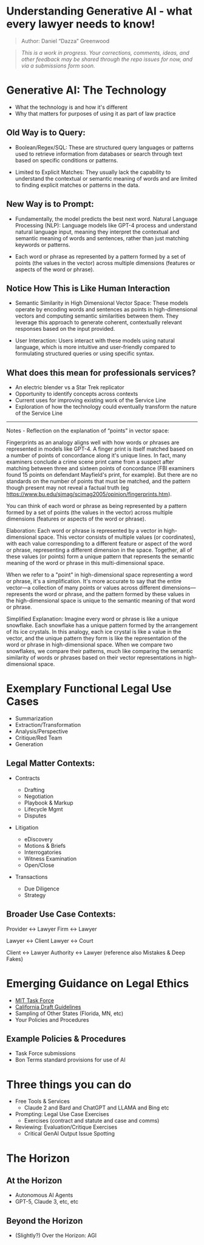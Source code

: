 # Understanding Generative AI - what every lawyer needs to know!

> Author: Daniel “Dazza” Greenwood

> *This is a work in progress.  Your corrections, comments, ideas, and other feedback may be shared through the repo issues for now, and via a submissions form soon.*


# Generative AI: The Technology

* What the technology is and how it's different
* Why that matters for purposes of using it as part of law practice 

## Old Way is to Query:

* Boolean/Regex/SQL: These are structured query languages or patterns used to retrieve information from databases or search through text based on specific conditions or patterns.

* Limited to Explicit Matches: They usually lack the capability to understand the contextual or semantic meaning of words and are limited to finding explicit matches or patterns in the data.

## New Way is to Prompt:

* Fundamentally, the model predicts the best next word. Natural Language Processing (NLP): Language models like GPT-4 process and understand natural language input, meaning they interpret the contextual and semantic meaning of words and sentences, rather than just matching keywords or patterns.

* Each word or phrase as represented by a pattern formed by a set of points (the values in the vector) across multiple dimensions (features or aspects of the word or phrase).

## Notice How This is Like Human Interaction

* Semantic Similarity in High Dimensional Vector Space: These models operate by encoding words and sentences as points in high-dimensional vectors and computing semantic similarities between them. They leverage this approach to generate coherent, contextually relevant responses based on the input provided.

* User Interaction: Users interact with these models using natural language, which is more intuitive and user-friendly compared to formulating structured queries or using specific syntax.

## What does this mean for professionals services?

* An electric blender vs a Star Trek replicator
* Opportunity to identify concepts across contexts
* Current uses for improving existing work of the Service Line
* Exploration of how the technology could eventually transform the nature of the Service Line

___

Notes - Reflection on the explanation of “points” in vector space:

Fingerprints as an analogy aligns well with how words or phrases are represented in models like GPT-4. A finger print is itself matched based on a number of points of concordance along it's unique lines.  In fact, many examiners conclude a crime scene print came from a suspect after matching between three and sixteen points of concordance (FBI examiners found 15 points on defendant Mayfield's print, for example). But there are no standards on the number of points that must be matched, and the pattern though present may not reveal a factual truth (eg https://www.bu.edu/sjmag/scimag2005/opinion/fingerprints.htm).

You can think of each word or phrase as being represented by a pattern formed by a set of points (the values in the vector) across multiple dimensions (features or aspects of the word or phrase).

Elaboration: Each word or phrase is represented by a vector in high-dimensional space. This vector consists of multiple values (or coordinates), with each value corresponding to a different feature or aspect of the word or phrase, representing a different dimension in the space. Together, all of these values (or points) form a unique pattern that represents the semantic meaning of the word or phrase in this multi-dimensional space.

When we refer to a "point" in high-dimensional space representing a word or phrase, it's a simplification. It's more accurate to say that the entire vector—a collection of many points or values across different dimensions—represents the word or phrase, and the pattern formed by these values in the high-dimensional space is unique to the semantic meaning of that word or phrase.

Simplified Explanation: Imagine every word or phrase is like a unique snowflake. Each snowflake has a unique pattern formed by the arrangement of its ice crystals. In this analogy, each ice crystal is like a value in the vector, and the unique pattern they form is like the representation of the word or phrase in high-dimensional space. When we compare two snowflakes, we compare their patterns, much like comparing the semantic similarity of words or phrases based on their vector representations in high-dimensional space.

# Exemplary Functional Legal Use Cases

* Summarization
* Extraction/Transformation
* Analysis/Perspective
* Critique/Red Team
* Generation

## Legal Matter Contexts:

* Contracts
	* Drafting
	* Negotiation
	* Playbook & Markup
	* Lifecycle Mgmt 
	* Disputes

* Litigation
	* eDiscovery
	* Motions & Briefs
	* Interrogatories
	* Witness Examination
	* Open/Close

* Transactions
	* Due Diligence
	* Strategy

## Broader Use Case Contexts:

Provider <-> Lawyer
Firm <-> Lawyer

Lawyer <-> Client
Lawyer <-> Court

Client <-> Lawyer
Authority <-> Lawyer (reference also Mistakes & Deep Fakes)

# Emerging Guidance on Legal Ethics

* [MIT Task Force](https://law.mit.edu/ai)
* [California Draft Guidelines](https://board.calbar.ca.gov/docs/agendaItem/Public/agendaitem1000031702.pdf)
* Sampling of Other States (Florida, MN, etc)
* Your Policies and Procedures 

## Example Policies & Procedures

* Task Force submissions
* Bon Terms standard provisions for use of AI

# Three things you can do

* Free Tools & Services
	* Claude 2 and Bard and ChatGPT and LLAMA and Bing etc
* Prompting: Legal Use Case Exercises
	* Exercises (contract and statute and case and comms)
* Reviewing: Evaluation/Critique Exercises
	* Critical GenAI Output Issue Spotting

# The Horizon

## At the Horizon

* Autonomous AI Agents
* GPT-5, Claude 3, etc, etc

## Beyond the Horizon

* (Slightly?) Over the Horizon: AGI
